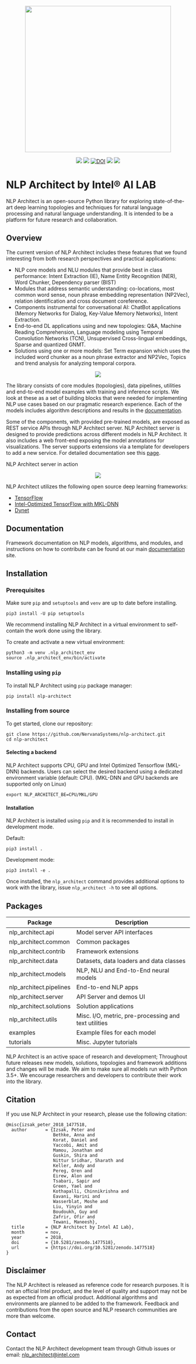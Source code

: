 <p align="center"><img src="https://raw.githubusercontent.com/NervanaSystems/nlp-architect/master/doc/source/assets/nlp_architect_header.png" width="400"/></p>
<p align="center">
<a href="https://github.com/NervanaSystems/nlp-architect/blob/master/LICENSE"><img src="https://img.shields.io/badge/License-Apache%202.0-blue.svg"/></a> <a href="http://nlp_architect.nervanasys.com"><img src="https://img.shields.io/readthedocs/pip/stable.svg"/></a> <a href="https://doi.org/10.5281/zenodo.1477518"><img src="https://zenodo.org/badge/DOI/10.5281/zenodo.1477518.svg" alt="DOI"></a> 
  <a href="https://pepy.tech/project/nlp-architect"><img src="https://pepy.tech/badge/nlp-architect"/></a> <a href="https://github.com/NervanaSystems/nlp-architect/blob/master/LICENSE"><img src="https://img.shields.io/badge/release-v0.3.1-blue.svg"/></a>
</p>

# NLP Architect by Intel® AI LAB

NLP Architect is an open-source Python library for exploring state-of-the-art
deep learning topologies and techniques for natural language processing and
natural language understanding. It is intended to be a platform for future
research and collaboration.

## Overview

The current version of NLP Architect includes these features that we found
interesting from both research perspectives and practical applications:

* NLP core models and NLU modules that provide best in class performance: Intent
  Extraction (IE), Name Entity Recognition (NER), Word Chunker, Dependency parser (BIST)
* Modules that address semantic understanding: co-locations, most
  common word sense, noun phrase embedding representation (NP2Vec), relation identification and cross document coreference.
* Components instrumental for conversational AI: ChatBot
  applications (Memory Networks for Dialog, Key-Value Memory Networks), Intent Extraction.
* End-to-end DL applications using and new topologies: Q&A, Machine
  Reading Comprehension, Language modeling using Temporal Convolution
  Networks (TCN), Unsupervised Cross-lingual embeddings, Sparse and quantized GNMT.
* Solutions using one or more models: Set Term expansion which
  uses the included word chunker as a noun phrase extractor and NP2Vec, Topics and trend analysis for analyzing temporal corpora.

<center> <img src="https://raw.githubusercontent.com/NervanaSystems/nlp-architect/master/doc/source/assets/nlp_architect_diag.png"></center>

The library consists of core modules (topologies), data pipelines, utilities
and end-to-end model examples with training and inference scripts. We look at
these as a set of building blocks that were needed for implementing NLP use
cases based on our pragmatic research experience. Each of the models includes
algorithm descriptions and results in the [documentation].

Some of the components, with provided pre-trained models, are exposed as REST
service APIs through NLP Architect server. NLP Architect server is designed to
provide predictions across different models in NLP Architect. It also includes
a web front-end exposing the model annotations for visualizations. The server
supports extensions via a template for developers to add a new service. For
detailed documentation see this
[page](http://nlp_architect.nervanasys.com/service.html).

NLP Architect server in action
<center> <img src="https://raw.githubusercontent.com/NervanaSystems/nlp-architect/master/doc/source/assets/service_cards.png"></center>

NLP Architect utilizes the following open source deep learning frameworks:

* [TensorFlow]
* [Intel-Optimized TensorFlow with MKL-DNN]
* [Dynet]

## Documentation
Framework documentation on NLP models, algorithms, and modules, and instructions
on how to contribute can be found at our main [documentation] site.

## Installation
### Prerequisites

Make sure `pip` and `setuptools` and `venv` are up to date before installing.

    pip3 install -U pip setuptools

We recommend installing NLP Architect in a virtual environment to self-contain
the work done using the library. 

To create and activate a new virtual environment:

    python3 -m venv .nlp_architect_env
    source .nlp_architect_env/bin/activate

### Installing using `pip`

To install NLP Architect using `pip` package manager:

    pip install nlp-architect
    
### Installing from source

To get started, clone our repository:

    git clone https://github.com/NervanaSystems/nlp-architect.git
    cd nlp-architect

#### Selecting a backend

NLP Architect supports CPU, GPU and Intel Optimized Tensorflow (MKL-DNN) backends.
Users can select the desired backend using a dedicated environment variable (default: CPU). (MKL-DNN and GPU backends are supported only on Linux)

    export NLP_ARCHITECT_BE=CPU/MKL/GPU

#### Installation
NLP Architect is installed using `pip` and it is recommended to install in development mode.

Default:

    pip3 install .

Development mode:

    pip3 install -e .

Once installed, the `nlp_architect` command provides additional options to work with the library, issue `nlp_architect -h` to see all options.

## Packages

| Package                 	| Description                                          	|
|-------------------------	|------------------------------------------------------	|
| nlp_architect.api       	| Model server API interfaces                          	|
| nlp_architect.common    	| Common packages                                      	|
| nlp_architect.contrib   	| Framework extensions                                 	|
| nlp_architect.data      	| Datasets, data loaders and data classes              	|
| nlp_architect.models    	| NLP, NLU and End-to-End neural models                	|
| nlp_architect.pipelines 	| End-to-end NLP apps                                  	|
| nlp_architect.server     	| API Server and demos UI                              	|
| nlp_architect.solutions 	| Solution applications                                	|
| nlp_architect.utils     	| Misc. I/O, metric, pre-processing and text utilities 	|
| examples                	| Example files for each model                         	|
| tutorials               	| Misc. Jupyter tutorials                              	|

NLP Architect is an active space of research and development; Throughout future
releases new models, solutions, topologies and framework additions and changes
will be made. We aim to make sure all models run with Python 3.5+. We
encourage researchers and developers to contribute their work into the library.

## Citation

If you use NLP Architect in your research, please use the following citation:
```
@misc{izsak_peter_2018_1477518,
  author       = {Izsak, Peter and
                  Bethke, Anna and
                  Korat, Daniel and
                  Yaccobi, Amit and
                  Mamou, Jonathan and
                  Guskin, Shira and
                  Nittur Sridhar, Sharath and
                  Keller, Andy and
                  Pereg, Oren and
                  Eirew, Alon and
                  Tsabari, Sapir and
                  Green, Yael and
                  Kothapalli, Chinnikrishna and
                  Eavani, Harini and
                  Wasserblat, Moshe and
                  Liu, Yinyin and
                  Boudoukh, Guy and
                  Zafrir, Ofir and
                  Tewani, Maneesh},
  title        = {NLP Architect by Intel AI Lab},
  month        = nov,
  year         = 2018,
  doi          = {10.5281/zenodo.1477518},
  url          = {https://doi.org/10.5281/zenodo.1477518}
}
```

## Disclaimer
The NLP Architect is released as reference code for research purposes. It is
not an official Intel product, and the level of quality and support may not be
as expected from an official product. Additional algorithms and environments are
planned to be added to the framework. Feedback and contributions from the open
source and NLP research communities are more than welcome.

## Contact
Contact the NLP Architect development team through Github issues or
email: nlp_architect@intel.com

[documentation]:http://nlp_architect.nervanasys.com
[Intel-Optimized TensorFlow with MKL-DNN]:https://software.intel.com/en-us/articles/intel-optimized-tensorflow-wheel-now-available
[TensorFlow]:https://www.tensorflow.org/
[Dynet]:https://dynet.readthedocs.io/en/latest/
